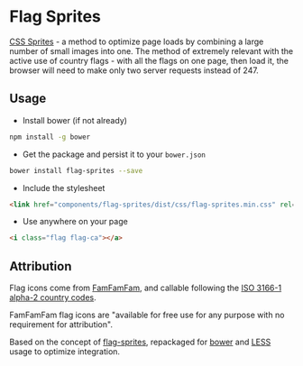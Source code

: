 Flag Sprites
============

[CSS Sprites](https://en.wikipedia.org/wiki/Sprite_(computer_graphics)#Sprites_by_CSS) -
a method to optimize page loads by combining a large number
of small images into one. The method of extremely relevant with the active
use of country flags - with all the flags on one page, then load it, the
browser will need to make only two server requests instead of 247.

Usage
-----------

* Install bower (if not already)
```bash
npm install -g bower
```

* Get the package and persist it to your `bower.json`
```bash
bower install flag-sprites --save
```


* Include the stylesheet
```html
<link href="components/flag-sprites/dist/css/flag-sprites.min.css" rel="stylesheet" type="text/css"/>
```

* Use anywhere on your page
```html
<i class="flag flag-ca"></a>
```

Attribution
-----------

Flag icons come from [FamFamFam](http://www.famfamfam.com/lab/icons/flags/), and callable following the [ISO 3166-1 alpha-2 country codes](https://en.wikipedia.org/wiki/ISO_3166-1_alpha-2).

FamFamFam flag icons are "available for free use for any purpose with no requirement for attribution".

Based on the concept of [flag-sprites](https://www.flag-sprites.com/), repackaged for [bower](http://bower.io/) and [LESS](http://lesscss.org) usage to optimize integration.
